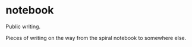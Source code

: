 notebook
========

Public writing.

Pieces of writing on the way from the spiral notebook to somewhere else.

